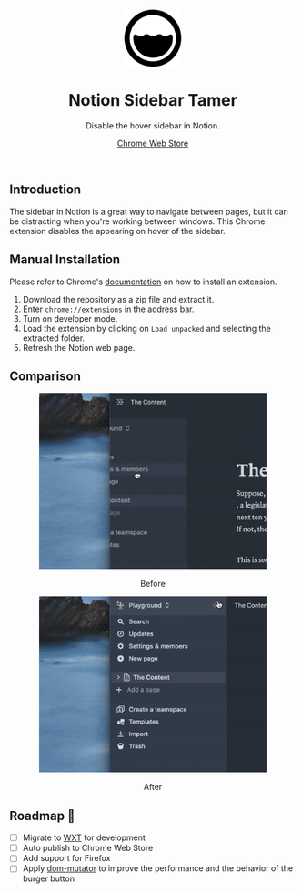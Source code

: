 <br>

<p align="center">
<img src="./images/128.png" style="width:100px;" />
</p>

<h1 align="center">Notion Sidebar Tamer</h1>

<p align="center">
Disable the hover sidebar in Notion.
</p>

<p align="center">
<a href="https://chrome.google.com/webstore/detail/notion-sidebar-tamer/kkjflddbknmcnjodgeobojmdacilodlb">Chrome Web Store</a>
</p>
<br>

## Introduction

The sidebar in Notion is a great way to navigate between pages, but it can be distracting when you're working between windows. This Chrome extension disables the appearing on hover of the sidebar.

## Manual Installation

Please refer to Chrome's [documentation](https://developer.chrome.com/docs/extensions/mv3/getstarted/development-basics/#load-unpacked) on how to install an extension.

1. Download the repository as a zip file and extract it.
2. Enter `chrome://extensions` in the address bar.
3. Turn on developer mode.
4. Load the extension by clicking on `Load unpacked` and selecting the extracted folder.
5. Refresh the Notion web page.

## Comparison

<p align="center">
<img src="./screenshots/before.gif" style="width:400px" />
</p>

<p align="center">
Before
</p>

<p align="center">
<img src="./screenshots/after.gif" style="width:400px" />
</p>

<p align="center">
After
</p>

## Roadmap 🚧

- [ ] Migrate to [WXT](https://wxt.dev/) for development
- [ ] Auto publish to Chrome Web Store
- [ ] Add support for Firefox
- [ ] Apply [dom-mutator](https://github.com/growthbook/dom-mutator) to improve the performance and the behavior of the burger button
